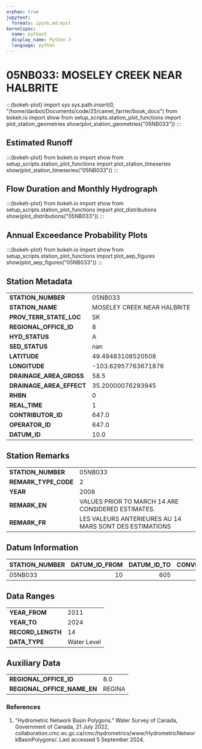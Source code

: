 ```yaml
---
orphan: true
jupytext:
  formats: ipynb,md:myst
kernelspec:
  name: python3
  display_name: Python 3
  language: python
---
```


# 05NB033: MOSELEY CREEK NEAR HALBRITE

:::{bokeh-plot}
import sys
sys.path.insert(0, "/home/danbot/Documents/code/25/camel_farrier/book_docs")
from bokeh.io import show
from setup_scripts.station_plot_functions import plot_station_geometries
show(plot_station_geometries("05NB033"))
:::

## Estimated Runoff

:::{bokeh-plot}
from bokeh.io import show
from setup_scripts.station_plot_functions import plot_station_timeseries
show(plot_station_timeseries("05NB033"))
:::

## Flow Duration and Monthly Hydrograph

:::{bokeh-plot}
from bokeh.io import show
from setup_scripts.station_plot_functions import plot_distributions
show(plot_distributions("05NB033"))
:::

## Annual Exceedance Probability Plots

:::{bokeh-plot}
from bokeh.io import show
from setup_scripts.station_plot_functions import plot_aep_figures
show(plot_aep_figures("05NB033"))
:::

## Station Metadata

<table class="dataframe table">
<tr><td><strong>STATION_NUMBER</strong></td><td>05NB033</td></tr>
<tr><td><strong>STATION_NAME</strong></td><td>MOSELEY CREEK NEAR HALBRITE</td></tr>
<tr><td><strong>PROV_TERR_STATE_LOC</strong></td><td>SK</td></tr>
<tr><td><strong>REGIONAL_OFFICE_ID</strong></td><td>8</td></tr>
<tr><td><strong>HYD_STATUS</strong></td><td>A</td></tr>
<tr><td><strong>SED_STATUS</strong></td><td>nan</td></tr>
<tr><td><strong>LATITUDE</strong></td><td>49.49483108520508</td></tr>
<tr><td><strong>LONGITUDE</strong></td><td>-103.62957763671876</td></tr>
<tr><td><strong>DRAINAGE_AREA_GROSS</strong></td><td>58.5</td></tr>
<tr><td><strong>DRAINAGE_AREA_EFFECT</strong></td><td>35.20000076293945</td></tr>
<tr><td><strong>RHBN</strong></td><td>0</td></tr>
<tr><td><strong>REAL_TIME</strong></td><td>1</td></tr>
<tr><td><strong>CONTRIBUTOR_ID</strong></td><td>647.0</td></tr>
<tr><td><strong>OPERATOR_ID</strong></td><td>647.0</td></tr>
<tr><td><strong>DATUM_ID</strong></td><td>10.0</td></tr>
</table>

## Station Remarks

<table class="dataframe table">
<tr><td><strong>STATION_NUMBER</strong></td><td>05NB033</td></tr>
<tr><td><strong>REMARK_TYPE_CODE</strong></td><td>2</td></tr>
<tr><td><strong>YEAR</strong></td><td>2008</td></tr>
<tr><td><strong>REMARK_EN</strong></td><td>VALUES PRIOR TO MARCH 14 ARE CONSIDERED ESTIMATES.</td></tr>
<tr><td><strong>REMARK_FR</strong></td><td>LES VALEURS ANTERIEURES AU 14 MARS SONT DES ESTIMATIONS</td></tr>
</table>

## Datum Information

| STATION_NUMBER   |   DATUM_ID_FROM |   DATUM_ID_TO |   CONVERSION_FACTOR |
|:-----------------|----------------:|--------------:|--------------------:|
| 05NB033          |              10 |           605 |             554.421 |

## Data Ranges

<table class="dataframe table">
<tr><td><strong>YEAR_FROM</strong></td><td>2011</td></tr>
<tr><td><strong>YEAR_TO</strong></td><td>2024</td></tr>
<tr><td><strong>RECORD_LENGTH</strong></td><td>14</td></tr>
<tr><td><strong>DATA_TYPE</strong></td><td>Water Level</td></tr>
</table>

## Auxiliary Data

<table class="dataframe table">
<tr><td><strong>REGIONAL_OFFICE_ID</strong></td><td>8.0</td></tr>
<tr><td><strong>REGIONAL_OFFICE_NAME_EN</strong></td><td>REGINA</td></tr>
</table>

### References

1. "Hydrometric Network Basin Polygons." Water Survey of Canada, Government of Canada, 21 July 2022, collaboration.cmc.ec.gc.ca/cmc/hydrometrics/www/HydrometricNetworkBasinPolygons/.
Last accessed 5 September 2024.


